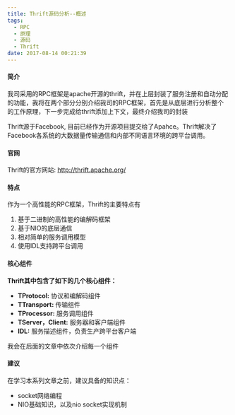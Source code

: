 ```yaml
---
title: Thrift源码分析--概述
tags:
  - RPC
  - 原理
  - 源码
  - Thrift
date: 2017-08-14 00:21:39
---
```

#### 简介  
我司采用的RPC框架是apache开源的thrift，并在上层封装了服务注册和自动分配的功能，我将在两个部分分别介绍我司的RPC框架，首先是从底层进行分析整个的工作原理，下一步完成给thrift添加上下文，最终介绍我司的封装

<!--more-->

Thrift源于Facebook, 目前已经作为开源项目提交给了Apahce。Thrift解决了Facebook各系统的大数据量传输通信和内部不同语言环境的跨平台调用。

#### 官网  
Thrift的官方网站: http://thrift.apache.org/

#### 特点  
作为一个高性能的RPC框架，Thrift的主要特点有
1. 基于二进制的高性能的编解码框架
2. 基于NIO的底层通信
3. 相对简单的服务调用模型
4. 使用IDL支持跨平台调用

#### 核心组件
__Thrift其中包含了如下的几个核心组件：__

- **TProtocol:** 协议和编解码组件  
- **TTransport:** 传输组件  
- **TProcessor:** 服务调用组件  
- **TServer，Client:** 服务器和客户端组件  
- **IDL:** 服务描述组件，负责生产跨平台客户端

我会在后面的文章中依次介绍每一个组件  

#### 建议
在学习本系列文章之前，建议具备的知识点：
 - socket网络编程
 - NIO基础知识，以及nio socket实现机制
